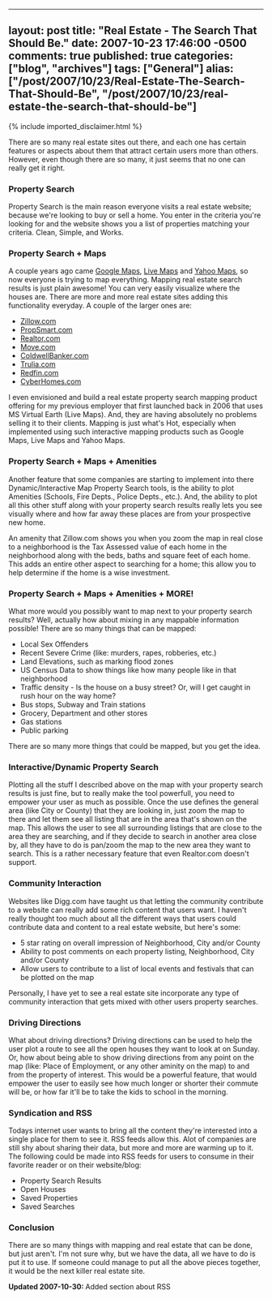   ---
  layout: post
  title: "Real Estate - The Search That Should Be."
  date: 2007-10-23 17:46:00 -0500
  comments: true
  published: true
  categories: ["blog", "archives"]
  tags: ["General"]
  alias: ["/post/2007/10/23/Real-Estate-The-Search-That-Should-Be", "/post/2007/10/23/real-estate-the-search-that-should-be"]
  ---
<!-- more -->
{% include imported_disclaimer.html %}
<P>There are so many real estate sites out there, and each one has certain features or aspects about them that attract certain users more than others. However, even though there are so many, it just seems that no one can really get it right.</P>
<H3>Property Search</H3>
<P>Property Search is the main&nbsp;reason everyone visits a real estate website; because we're looking to buy or sell a home. You enter in the criteria you're looking for and the website shows you a list of properties matching your criteria. Clean, Simple, and Works.</P>
<H3>Property Search + Maps</H3>
<P>A couple years ago came <A href="http://maps.google.com/" rel="external nofollow">Google Maps</A>, <A href="http://maps.live.com/" rel="external nofollow">Live Maps</A> and <A href="http://maps.yahoo.com/" rel="external nofollow">Yahoo Maps</A>, so now everyone is trying to map everything. Mapping real estate search results is just plain awesome! You can very easily visualize where the houses are. There are more and more real estate sites adding this functionality everyday. A&nbsp;couple of the larger ones are:</P>
<UL>
<LI><A href="http://zillow.com/" rel="external nofollow">Zillow.com</A> 
<LI><A href="http://propsmart.com/" rel="external nofollow">PropSmart.com</A> 
<LI><A href="http://realtor.com/" rel="external nofollow">Realtor.com</A> 
<LI><A href="http://move.com/" rel="external nofollow">Move.com</A> 
<LI><A href="http://coldwellbanker.com/">ColdwellBanker.com</A> 
<LI><A href="http://trulia.com/" rel="external nofollow">Trulia.com</A> 
<LI><A href="http://redfin.com/" rel="external nofollow">Redfin.com</A> 
<LI><A href="http://www.cyberhomes.com/" rel="external nofollow">CyberHomes.com</A></LI></UL>
<P>I even envisioned and build a real estate property search mapping product offering for my previous employer&nbsp;that first launched back in 2006&nbsp;that uses MS Virtual Earth (Live Maps). And, they are having absolutely no problems selling it to their clients. Mapping is just what's Hot, especially when implemented using such interactive mapping products such as Google Maps, Live Maps and Yahoo Maps.</P>
<H3>Property Search + Maps + Amenities</H3>
<P>Another feature that some companies are starting to implement into there Dynamic/Interactive Map Property Search tools, is the ability to plot Amenities (Schools, Fire Depts., Police Depts., etc.). And, the ability to plot all this other stuff along with your property search results really lets you see visually where and how far away these places are from your prospective new home.</P>
<P>An amenity that&nbsp;Zillow.com shows you when you zoom the map in real close to a neighborhood is the Tax Assessed value of each home in the neighborhood along with the beds, baths and square feet of each home. This adds an entire other aspect to searching for a home; this allow you to help determine if the home is a wise investment.</P>
<H3>Property Search + Maps + Amenities + MORE!</H3>
<P>What more would you possibly want to map next to your property search results? Well, actually how about mixing in any mappable information possible! There are so many things that can be mapped:</P>
<UL>
<LI>Local Sex Offenders 
<LI>Recent Severe Crime (like: murders, rapes, robberies, etc.) 
<LI>Land Elevations, such as marking flood zones 
<LI>US Census Data to show things like how many people like in that neighborhood 
<LI>Traffic density - Is the house on a busy street? Or, will I get caught in rush hour on the way home? 
<LI>Bus stops, Subway and Train stations 
<LI>Grocery, Department and other stores 
<LI>Gas stations 
<LI>Public parking</LI></UL>
<P>There are so many more things that could be mapped, but you get the idea.</P>
<H3>Interactive/Dynamic Property Search</H3>
<P>Plotting all the stuff I described above on the map with your property search results is just fine, but to really make the tool powerfull, you need to empower your user as much as possible. Once the use defines the general area (like City or County) that they are looking in, just zoom the map to there and let them see all listing that are in the area that's shown on the map. This allows the user to see all surrounding listings that are close to the area they are searching, and if they decide to search in another area close by, all they have to do is pan/zoom the map to the new area they want to search. This is a rather necessary feature that even Realtor.com doesn't support.</P>
<H3>Community Interaction</H3>
<P>Websites like Digg.com have taught us that letting the community contribute to a website can really add some rich content that users want. I haven't really thought too much about all the different&nbsp;ways that users could contribute data and content to a real estate website, but here's some:</P>
<UL>
<LI>5 star rating on overall impression of Neighborhood, City and/or County 
<LI>Ability to post comments on each property listing, Neighborhood, City and/or County 
<LI>Allow users to contribute to a list of local events and festivals&nbsp;that can be plotted on the map</LI></UL>
<P>Personally, I have yet to see a real estate site incorporate any type of community interaction that gets mixed with other users property searches.</P>
<H3>Driving Directions</H3>
<P>What about driving directions? Driving directions can be used to help the user plot a route to see all the open houses they want to look at&nbsp;on Sunday. Or, how about being able to show driving directions from any point on the map (like: Place of Employment, or any other aminity on the map) to and from the property of interest. This would be a powerful feature, that would empower the user to easily see how much longer or shorter their commute will be, or how far it'll be to take the kids to school in the morning.</P>
<H3>Syndication and RSS</H3>
<P>Todays internet user wants to bring all the content they're interested into a single place for them to see it. RSS feeds allow this. Alot of companies are still shy about sharing their data, but more and more are warming up to it. The following could be made into RSS feeds for users to consume in their favorite reader or on their website/blog:</P>
<UL>
<LI>Property Search Results 
<LI>Open Houses 
<LI>Saved Properties 
<LI>Saved Searches</LI></UL>
<H3>Conclusion</H3>
<P>There are so many things with mapping and real estate that can be done, but just aren't. I'm not sure why, but we have the data, all we have to do is put it to use. If someone could manage to put all the above pieces together, it would be the next killer real estate site.</P>
<P><STRONG>Updated 2007-10-30: </STRONG>Added section about RSS</P>
